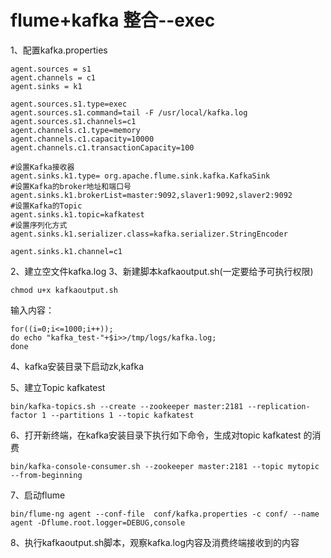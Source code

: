 # flume+kafka 整合--exec

1、配置kafka.properties

	agent.sources = s1                                                                                                                  
	agent.channels = c1                                                                                                                 
	agent.sinks = k1                                                                                                                    

	agent.sources.s1.type=exec                                                                                                          
	agent.sources.s1.command=tail -F /usr/local/kafka.log                                                                                
	agent.sources.s1.channels=c1                                                                                                        
	agent.channels.c1.type=memory                                                                                                       
	agent.channels.c1.capacity=10000                                                                                                    
	agent.channels.c1.transactionCapacity=100                                                                                           

	#设置Kafka接收器                                                                                                                    
	agent.sinks.k1.type= org.apache.flume.sink.kafka.KafkaSink                                                                          
	#设置Kafka的broker地址和端口号                                                                                                      
	agent.sinks.k1.brokerList=master:9092,slaver1:9092,slaver2:9092                                                                                               
	#设置Kafka的Topic                                                                                                                   
	agent.sinks.k1.topic=kafkatest                                                                                                      
	#设置序列化方式                                                                                                                     
	agent.sinks.k1.serializer.class=kafka.serializer.StringEncoder                                                                      

	agent.sinks.k1.channel=c1

2、建立空文件kafka.log
3、新建脚本kafkaoutput.sh(一定要给予可执行权限)

	chmod u+x kafkaoutput.sh

输入内容：

	for((i=0;i<=1000;i++));
	do echo "kafka_test-"+$i>>/tmp/logs/kafka.log;
	done

4、kafka安装目录下启动zk,kafka

5、建立Topic kafkatest

	bin/kafka-topics.sh --create --zookeeper master:2181 --replication-factor 1 --partitions 1 --topic kafkatest

6、打开新终端，在kafka安装目录下执行如下命令，生成对topic kafkatest 的消费

	bin/kafka-console-consumer.sh --zookeeper master:2181 --topic mytopic --from-beginning

7、启动flume

	bin/flume-ng agent --conf-file  conf/kafka.properties -c conf/ --name agent -Dflume.root.logger=DEBUG,console

8、执行kafkaoutput.sh脚本，观察kafka.log内容及消费终端接收到的内容
